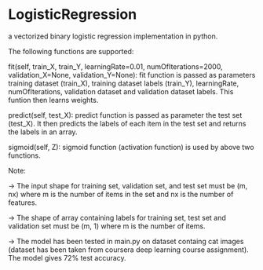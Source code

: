 # LogisticRegression
a vectorized binary logistic regression implementation in python.


The following functions are supported:

fit(self, train_X, train_Y, learningRate=0.01, numOfIterations=2000, validation_X=None, validation_Y=None): fit function is passed as parameters training dataset (train_X), training dataset labels (train_Y), learningRate, numOfIterations, validation dataset and validation dataset labels. This funtion then learns weights.

predict(self, test_X): predict function is passed as parameter the test set (test_X). It then predicts the labels of each item in the test set and returns the labels in an array.

sigmoid(self, Z): sigmoid function (activation function) is used by above two functions.

Note:

-> The input shape for training set, validation set, and test set must be (m, nx) where m is the number of items in the set and nx is the number of features.

-> The shape of array containing labels for training set, test set and validation set must be (m, 1) where m is the number of items.

-> The model has been tested in main.py on dataset containg cat images (dataset has been taken from coursera deep learning course assignment). The model gives 72% test accuracy.
